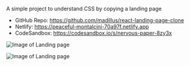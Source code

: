 A simple project to understand CSS by copying a landing page

- GitHub Repo: https://github.com/madillus/react-landing-page-clone
- Netlify: https://peaceful-montalcini-70a97f.netlify.app
- CodeSandbox: https://codesandbox.io/s/nervous-paper-8zy3x

![Image of Landing page](https://i.imgur.com/4b52VA2.png)


![Image of Landing page](https://i.imgur.com/uMNj7GA.png)

